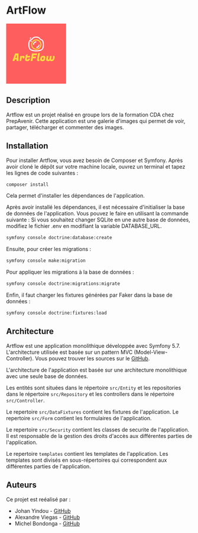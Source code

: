 # ArtFlow

![Artflow](/public/images/logo.png)

## Description

Artflow est un projet réalisé en groupe lors de la formation CDA chez PrepAvenir. Cette application est une galerie d'images qui permet de voir, partager, télécharger et commenter des images.

## Installation

Pour installer Artflow, vous avez besoin de Composer et Symfony.
Après avoir cloné le dépôt sur votre machine locale, ouvrez un terminal et tapez les lignes de code suivantes :

```bash
composer install
```

Cela permet d'installer les dépendances de l'application.

Après avoir installé les dépendances, il est nécessaire d'initialiser la base de données de l'application.
Vous pouvez le faire en utilisant la commande suivante :
Si vous souhaitez changer SQLite en une autre base de données, modifiez le fichier .env en modifiant la variable DATABASE_URL.

```bash
symfony console doctrine:database:create
```

Ensuite, pour créer les migrations :

```bash
symfony console make:migration
```

Pour appliquer les migrations à la base de données :

```bash
symfony console doctrine:migrations:migrate
```

Enfin, il faut charger les fixtures générées par Faker dans la base de données :

```bash
symfony console doctrine:fixtures:load
```

## Architecture

Artflow est une application monolithique développée avec Symfony 5.7. L'architecture utilisée est basée sur un pattern MVC (Model-View-Controller). Vous pouvez trouver les sources sur le [GitHub](https://github.com/JohanYindou/ArtFlow).

L'architecture de l'application est basée sur une architecture monolithique avec une seule base de données.

Les entités sont situées dans le répertoire `src/Entity` et les repositories dans le répertoire `src/Repository` et les controllers dans le répertoire `src/Controller`.

Le repertoire `src/DataFixtures` contient les fixtures de l'application. Le repertoire `src/Form` contient les formulaires de l'application.

Le repertoire `src/Security` contient les classes de securite de l'application. Il est responsable de la gestion des droits d'accès aux différentes parties de l'application.

Le repertoire `templates` contient les templates de l'application. Les templates sont divisés en sous-répertoires qui correspondent aux différentes parties de l'application.

## Auteurs

Ce projet est reéalisé par :

- Johan Yindou - [GitHub](https://github.com/JohanYindou)
- Alexandre Viegas - [GitHub](https://github.com/rAlexandreViegas)
- Michel Bondonga - [GitHub](https://github.com/michelbdg)
